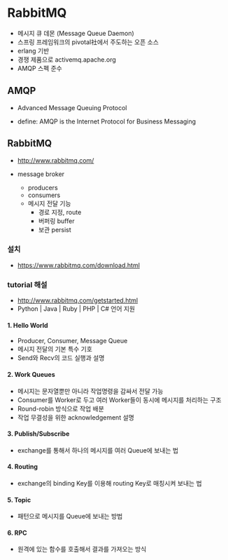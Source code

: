 # RabbitMQ
* 메시지 큐 데몬 (Message Queue Daemon)
* 스프링 프레임워크의 pivotal社에서 주도하는 오픈 소스
* erlang 기반
* 경쟁 제품으로 activemq.apache.org
* AMQP 스펙 준수

## AMQP
* Advanced Message Queuing Protocol

* define: AMQP is the Internet Protocol for Business Messaging

## RabbitMQ
* http://www.rabbitmq.com/

* message broker
  * producers
  * consumers
  * 메시지 전달 기능
    * 경로 지정, route
    * 버퍼링 buffer
    * 보관 persist

### 설치
* https://www.rabbitmq.com/download.html


### tutorial 해설
* http://www.rabbitmq.com/getstarted.html
* Python | Java | Ruby | PHP | C# 언어 지원

#### 1. Hello World
* Producer, Consumer, Message Queue
* 메시지 전달의 기본 특수 기호
* Send와 Recv의 코드 실행과 설명

#### 2. Work Queues
* 메시지는 문자열뿐만 아니라 작업명령을 감싸서 전달 가능
* Consumer를 Worker로 두고 여러 Worker들이 동시에 메시지를 처리하는 구조
* Round-robin 방식으로 작업 배분
* 작업 무결성을 위한 acknowledgement 설명

#### 3. Publish/Subscribe
* exchange를 통해서 하나의 메시지를 여러 Queue에 보내는 법

#### 4. Routing
* exchange의 binding Key를 이용해 routing Key로 매칭시켜 보내는 법

#### 5. Topic
* 패턴으로 메시지를 Queue에 보내는 방법

#### 6. RPC
* 원격에 있는 함수를 호출해서 결과를 가져오는 방식


